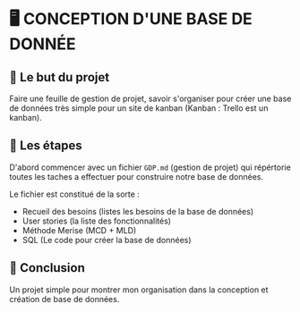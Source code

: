 # 🖥 CONCEPTION D'UNE BASE DE DONNÉE

## 🎯 Le but du projet
Faire une feuille de gestion de projet, savoir s'organiser pour créer une base de données très simple pour un site de kanban (Kanban : Trello est un kanban).

## 📑 Les étapes
D'abord commencer avec un fichier ```GDP.md``` (gestion de projet) qui répértorie toutes les taches a effectuer pour construire notre base de données.

Le fichier est constitué de la sorte :
- Recueil des besoins (listes les besoins de la base de données)
- User stories (la liste des fonctionnalités)
- Méthode Merise (MCD + MLD)
- SQL (Le code pour créer la base de données)

## 📍 Conclusion
Un projet simple pour montrer mon organisation dans la conception et création de base de données.
